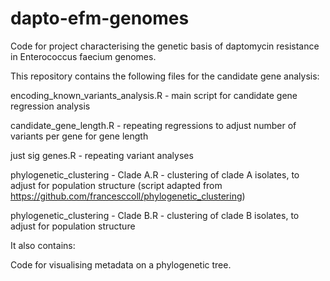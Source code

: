 # dapto-efm-genomes
Code for project characterising the genetic basis of daptomycin resistance in Enterococcus faecium genomes.




This repository contains the following files for the candidate gene analysis:

encoding_known_variants_analysis.R - main script for candidate gene regression analysis

candidate_gene_length.R - repeating regressions to adjust number of variants per gene for gene length

just sig genes.R - repeating variant analyses 

phylogenetic_clustering - Clade A.R - clustering of clade A isolates, to adjust for population structure (script adapted from https://github.com/francesccoll/phylogenetic_clustering)

phylogenetic_clustering - Clade B.R - clustering of clade B isolates, to adjust for population structure 

It also contains:

Code for visualising metadata on a phylogenetic tree.
